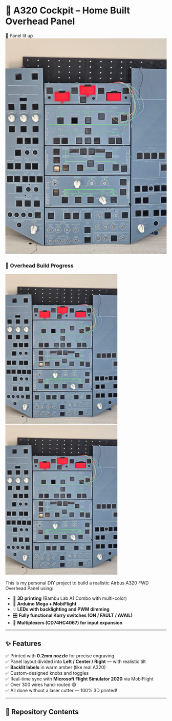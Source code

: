 # 🛫 A320 Cockpit – Home Built Overhead Panel
🔹 Panel lit up
![Backlit panel](JPG/1.jpg)
<h3>🔹 Overhead Build Progress</h3>
<img src="JPG/1.jpg" width="350"/>
<img src="JPG/1.jpg" width="350"/>

This is my personal DIY project to build a realistic Airbus A320 FWD Overhead Panel using:
- 🔧 **3D printing** (Bambu Lab A1 Combo with multi-color)
- 🔌 **Arduino Mega + MobiFlight**
- 💡 **LEDs with backlighting and PWM dimming**
- 🎛️ **Fully functional Korry switches (ON / FAULT / AVAIL)**
- 🧠 **Multiplexers (CD74HC4067) for input expansion**

---

## ✨ Features

✅ Printed with **0.2mm nozzle** for precise engraving  
✅ Panel layout divided into **Left / Center / Right** — with realistic tilt  
✅ **Backlit labels** in warm amber (like real A320)  
✅ Custom-designed knobs and toggles  
✅ Real-time sync with **Microsoft Flight Simulator 2020** via MobiFlight  
✅ Over 300 wires hand-routed 😅  
✅ All done without a laser cutter — 100% 3D printed!

---

## 📂 Repository Contents

